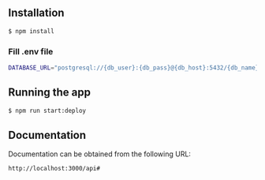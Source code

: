## Installation

```bash
$ npm install
```

### Fill .env file

```bash
DATABASE_URL="postgresql://{db_user}:{db_pass}@{db_host}:5432/{db_name}"
```

## Running the app

```bash
$ npm run start:deploy
```

## Documentation

Documentation can be obtained from the following URL:

```bash
http://localhost:3000/api#
```
